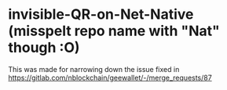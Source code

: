 # invisible-QR-on-Net-Native (misspelt repo name with "Nat" though :O)

This was made for narrowing down the issue fixed in https://gitlab.com/nblockchain/geewallet/-/merge_requests/87
